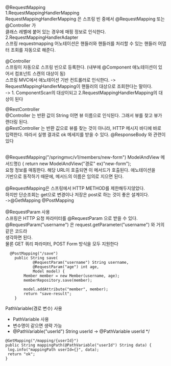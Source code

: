@RequestMapping <br>
  1.RequestMappingHandlerMapping <br>
    RequestMappingHandlerMapping 은 스프링 빈 중에서 @RequestMapping 또는 @Controller 가 <br>
    클래스 레벨에 붙어 있는 경우에 매핑 정보로 인식한다. <br>
  2.RequestMappingHandlerAdapter  <br>
    스프링 requestmapping 어노테이션은 핸들러와 핸들러를 처리할 수 있는 핸들러 어댑터 조회를 자동으로 해준다.  <br>
 <br>
@Controller   <br>
  스프링이 자동으로 스프링 빈으로 등록한다. (내부에 @Component 애노테이션이 있어서 컴포넌트 스캔의 대상이 됨) <br>
  스프링 MVC에서 애노테이션 기반 컨트롤러로 인식한다. -> RequestMappingHandlerMapping이 핸들러의 대상으로 조회한다는 말이다. <br>
  -> 1. ComponentScan의 대상이되고 2.RequestMappingHandlerMapping의 대상이 된다 <br>

@RestController <br>
@Controller 는 반환 값이 String 이면 뷰 이름으로 인식된다. 그래서 뷰를 찾고 뷰가 랜더링 된다.<br>
@RestController 는 반환 값으로 뷰를 찾는 것이 아니라, HTTP 메시지 바디에 바로 입력한다. 
따라서 실행 결과로 ok 메세지를 받을 수 있다. @ResponseBody 와 관련이 있다  <br><br>

@RequestMapping("/springmvc/v1/members/new-form") ModelAndView 메서드명() { return new ModelAndView("경로" ex)"new-form"); <br>
  요청 정보를 매핑한다. 해당 URL이 호출되면 이 메서드가 호출된다. 애노테이션을 <br>
  기반으로 동작하기 때문에, 메서드의 이름은 임의로 지으면 된다. <br>
 <br>
@RequestMapping은 스프링에서 HTTP METHOD를 제한해두지않았다.  <br>
하지만 단순조회는 get으로 변경이나 저장은 post로 하는 것이 좋은 설계이다. <br>
->@GetMapping @PostMapping <br>
 <br>
@RequestParam 사용 <br>
스프링은 HTTP 요청 파라미터를 @RequestParam 으로 받을 수 있다. <br>
@RequestParam("username") 은 request.getParameter("username") 와 거의 같은 코드라 <br>
생각하면 된다. <br>
물론 GET 쿼리 파라미터, POST Form 방식을 모두 지원한다 <br>
```
  @PostMapping("/save")
    public String save(
            @RequestParam("username") String username,
            @RequestParam("age") int age,
            Model model) {
        Member member = new Member(username, age);
        memberRepository.save(member);

        model.addAttribute("member", member);
        return "save-result";
    }
```

PathVariable(경로 변수) 사용

 * PathVariable 사용
 * 변수명이 같으면 생략 가능
 * @PathVariable("userId") String userId -> @PathVariable userId
 */
```
@GetMapping("/mapping/{userId}")
public String mappingPath(@PathVariable("userId") String data) {
 log.info("mappingPath userId={}", data);
 return "ok";
}
```
